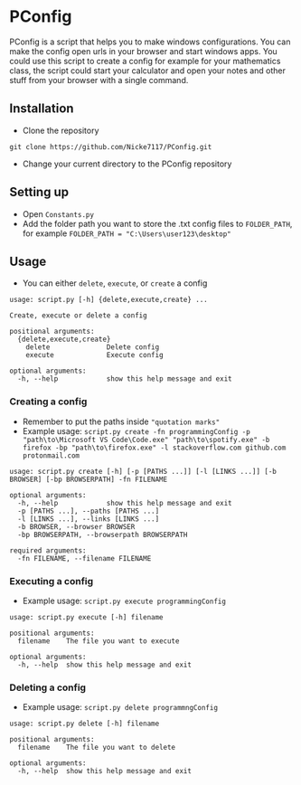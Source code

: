 # PConfig
PConfig is a script that helps you to make windows configurations. You can make the config open urls in your browser and start windows apps. You could use this script to create a config for example for your mathematics class, the script could start your calculator and open your notes and other stuff from your browser with a single command.

## Installation
- Clone the repository

```git
git clone https://github.com/Nicke7117/PConfig.git
```
- Change your current directory to the PConfig repository

## Setting up

- Open ```Constants.py ```
- Add the folder path you want to store the .txt config files to ```FOLDER_PATH```, for example ```FOLDER_PATH = "C:\Users\user123\desktop"```

## Usage

- You can either `delete`, `execute`, or `create` a config

```git
usage: script.py [-h] {delete,execute,create} ...

Create, execute or delete a config

positional arguments:
  {delete,execute,create}
    delete              Delete config
    execute             Execute config

optional arguments:
  -h, --help            show this help message and exit
```
### Creating a config
- Remember to put the paths inside  `"quotation marks"`
- Example usage: `script.py create -fn programmingConfig -p "path\to\Microsoft VS Code\Code.exe" "path\to\spotify.exe" -b firefox -bp "path\to\firefox.exe" -l stackoverflow.com github.com protonmail.com`

```git
usage: script.py create [-h] [-p [PATHS ...]] [-l [LINKS ...]] [-b BROWSER] [-bp BROWSERPATH] -fn FILENAME

optional arguments:
  -h, --help            show this help message and exit
  -p [PATHS ...], --paths [PATHS ...]
  -l [LINKS ...], --links [LINKS ...]
  -b BROWSER, --browser BROWSER
  -bp BROWSERPATH, --browserpath BROWSERPATH

required arguments:
  -fn FILENAME, --filename FILENAME
```
### Executing a config
- Example usage: `script.py execute programmingConfig`
```git
usage: script.py execute [-h] filename

positional arguments:
  filename    The file you want to execute

optional arguments:
  -h, --help  show this help message and exit
```
### Deleting a config
- Example usage: `script.py delete programmngConfig`
```git
usage: script.py delete [-h] filename

positional arguments:
  filename    The file you want to delete

optional arguments:
  -h, --help  show this help message and exit
```
